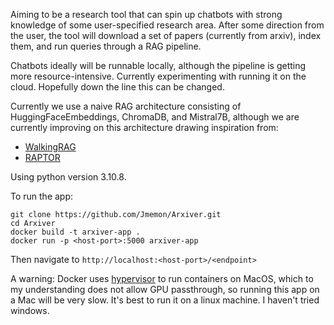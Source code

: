 
Aiming to be a research tool that can spin up chatbots with strong knowledge of some user-specified research area. After some direction from the user, the tool will download a set of papers (currently from arxiv), index them, and run queries through a RAG pipeline.

Chatbots ideally will be runnable locally, although the pipeline is getting more resource-intensive. Currently experimenting with running it on the cloud. Hopefully down the line this can be changed.

Currently we use a naive RAG architecture consisting of HuggingFaceEmbeddings, ChromaDB, and Mistral7B, although we are currently improving on this architecture drawing inspiration from:
- [WalkingRAG](https://twitter.com/hrishioa/status/1745835962108985737)
- [RAPTOR](https://github.com/parthsarthi03/raptor)

Using python version 3.10.8.

To run the app:
```
git clone https://github.com/Jmemon/Arxiver.git
cd Arxiver
docker build -t arxiver-app .
docker run -p <host-port>:5000 arxiver-app
```
Then navigate to `http://localhost:<host-port>/<endpoint>`

A warning:
Docker uses [hypervisor](https://developer.apple.com/documentation/hypervisor) to run containers on MacOS, which to my understanding does not allow GPU passthrough, so running this app on a Mac will be very slow. It's best to run it on a linux machine. I haven't tried windows.
